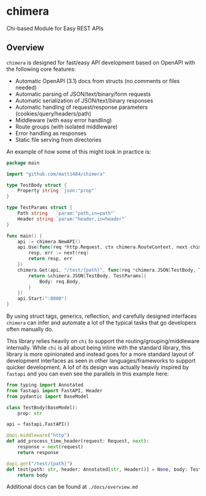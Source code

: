 # chimera
Chi-based Module for Easy REST APIs

## Overview
`chimera` is designed for fast/easy API development based on OpenAPI with the following core features:
- Automatic OpenAPI (3.1) docs from structs (no comments or files needed)
- Automatic parsing of JSON/text/binary/form requests
- Automatic serialization of JSON/text/binary responses
- Automatic handling of request/response parameters (cookies/query/headers/path)
- Middleware (with easy error handling)
- Route groups (with isolated middleware)
- Error handling as responses
- Static file serving from directories

An example of how some of this might look in practice is:

```go
package main

import "github.com/matt1484/chimera"

type TestBody struct {
    Property string `json:"prop"`
}

type TestParams struct {
    Path string   `param:"path,in=path"`
    Header string `param:"header,in=header"`
}

func main() {
    api := chimera.NewAPI()
    api.Use(func(req *http.Request, ctx chimera.RouteContext, next chimera.NextFunc) (chimera.ResponseWriter, error) {
        resp, err := next(req)
        return resp, err
    })
    chimera.Get(api, "/test/{path}", func(req *chimera.JSON[TestBody, TestParams]) (*chimera.JSON[TestBody, chimera.Nil], error) {
        return &chimera.JSON[TestBody, TestParams]{
            Body: req.Body,
        }
    })
    api.Start(":8000")
}

```
By using struct tags, generics, reflection, and carefully designed interfaces `chimera` can infer and automate a lot of the typical tasks that go developers often manually do.

This library relies heavily on `chi` to support the routing/grouping/middleware internally. While `chi` is all about being inline with the standard library, this library is more opinionated and instead goes for a more standard layout of development interfaces as seen in other languages/frameworks to support quicker development. A lof of its design was actually heavily inspired by `fastapi` and you can even see the parallels in this example here:

```python
from typing import Annotated
from fastapi import FastAPI, Header
from pydantic import BaseModel

class TestBody(BaseModel):
    prop: str

api = fastapi.FastAPI()

@api.middleware("http")
def add_process_time_header(request: Request, next):
    response = next(request)
    return response

@api.get("/test/{path}")
def test(path: str, header: Annotated[str, Header()] = None, body: TestBody) -> TestBody
    return body
```
Additional docs can be found at `./docs/overview.md`